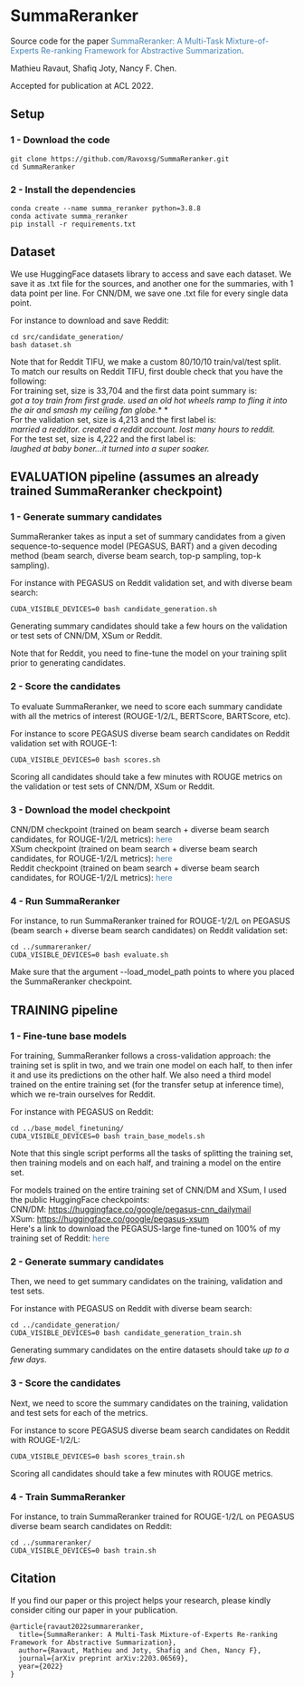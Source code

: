 # SummaReranker
Source code for the paper <a href="https://arxiv.org/pdf/2203.06569.pdf" style = "text-decoration:none;color:#4682B4">SummaReranker: A Multi-Task Mixture-of-Experts Re-ranking Framework for Abstractive Summarization</a>.

Mathieu Ravaut, Shafiq Joty, Nancy F. Chen.

Accepted for publication at ACL 2022. 

## Setup

### 1 - Download the code
```
git clone https://github.com/Ravoxsg/SummaReranker.git
cd SummaReranker
```

### 2 - Install the dependencies
```
conda create --name summa_reranker python=3.8.8
conda activate summa_reranker
pip install -r requirements.txt
```

## Dataset

We use HuggingFace datasets library to access and save each dataset.
We save it as .txt file for the sources, and another one for the summaries, with 1 data point per line.
For CNN/DM, we save one .txt file for every single data point.

For instance to download and save Reddit:
```
cd src/candidate_generation/
bash dataset.sh
```

Note that for Reddit TIFU, we make a custom 80/10/10 train/val/test split.  
To match our results on Reddit TIFU, first double check that you have the following:  
For training set, size is 33,704 and the first data point summary is:  
*got a toy train from first grade. used an old hot wheels ramp to fling it into the air and smash my ceiling fan globe.** *  
For the validation set, size is 4,213 and the first label is:  
*married a redditor.  created a reddit account.  lost many hours to reddit.*  
For the test set, size is 4,222 and the first label is:  
*laughed at baby boner...it turned into a super soaker.*  

## EVALUATION pipeline (assumes an already trained SummaReranker checkpoint)

### 1 - Generate summary candidates
SummaReranker takes as input a set of summary candidates from a given sequence-to-sequence model (PEGASUS, BART) and a given decoding method
(beam search, diverse beam search, top-p sampling, top-k sampling).  

For instance with PEGASUS on Reddit validation set, and with diverse beam search:
```
CUDA_VISIBLE_DEVICES=0 bash candidate_generation.sh
```
Generating summary candidates should take a few hours on the validation or test sets of CNN/DM, XSum or Reddit.

Note that for Reddit, you need to fine-tune the model on your training split prior to generating candidates.

### 2 - Score the candidates
To evaluate SummaReranker, we need to score each summary candidate with all the metrics of interest (ROUGE-1/2/L, BERTScore, BARTScore, etc).  

For instance to score PEGASUS diverse beam search candidates on Reddit validation set with ROUGE-1:
```
CUDA_VISIBLE_DEVICES=0 bash scores.sh
```
Scoring all candidates should take a few minutes with ROUGE metrics on the validation or test sets of CNN/DM, XSum or Reddit. 

### 3 - Download the model checkpoint
CNN/DM checkpoint (trained on beam search + diverse beam search candidates, for ROUGE-1/2/L metrics): <a href="https://drive.google.com/file/d/1aHX6Piehyp2hV59le-ccsmR56pUbOttx/view?usp=sharing" style = "text-decoration:none;color:#4682B4">here</a>  
XSum checkpoint (trained on beam search + diverse beam search candidates, for ROUGE-1/2/L metrics): <a href="https://drive.google.com/file/d/1bwlpqFixw1iLXrOxIOB3GjuQSNeHG9_6/view?usp=sharing" style = "text-decoration:none;color:#4682B4">here</a>   
Reddit checkpoint (trained on beam search + diverse beam search candidates, for ROUGE-1/2/L metrics): <a href="https://drive.google.com/file/d/11aXfXtVNGOpawNUHBqSp-gaot9-NexGG/view?usp=sharing" style = "text-decoration:none;color:#4682B4">here</a>  

### 4 - Run SummaReranker
For instance, to run SummaReranker trained for ROUGE-1/2/L on PEGASUS (beam search + diverse beam search candidates) on Reddit validation set:
```
cd ../summareranker/
CUDA_VISIBLE_DEVICES=0 bash evaluate.sh
```
Make sure that the argument --load_model_path points to where you placed the SummaReranker checkpoint. 

## TRAINING pipeline

### 1 - Fine-tune base models

For training, SummaReranker follows a cross-validation approach: the training set is split in two, and we train one model on each half, to then infer it and use its predictions on the other half. We also need a third model trained on the entire training set (for the transfer setup at inference time), which we re-train ourselves for Reddit. 

For instance with PEGASUS on Reddit:
```
cd ../base_model_finetuning/
CUDA_VISIBLE_DEVICES=0 bash train_base_models.sh
```
Note that this single script performs all the tasks of splitting the training set, then training models and on each half, and training a model on the entire set.

For models trained on the entire training set of CNN/DM and XSum, I used the public HuggingFace checkpoints:   
CNN/DM: https://huggingface.co/google/pegasus-cnn_dailymail  
XSum: https://huggingface.co/google/pegasus-xsum   
Here's a link to download the PEGASUS-large fine-tuned on 100% of my training set of Reddit: <a href="https://drive.google.com/file/d/1jS1WmcRm-ouofNf9QDbsCXaaBxHXwTC_/view?usp=sharing" style = "text-decoration:none;color:#4682B4">here</a>  

### 2 - Generate summary candidates
Then, we need to get summary candidates on the training, validation and test sets. 

For instance with PEGASUS on Reddit with diverse beam search:
```
cd ../candidate_generation/
CUDA_VISIBLE_DEVICES=0 bash candidate_generation_train.sh
```
Generating summary candidates on the entire datasets should take *up to a few days*.

### 3 - Score the candidates
Next, we need to score the summary candidates on the training, validation and test sets for each of the metrics.

For instance to score PEGASUS diverse beam search candidates on Reddit with ROUGE-1/2/L:
```
CUDA_VISIBLE_DEVICES=0 bash scores_train.sh
```
Scoring all candidates should take a few minutes with ROUGE metrics. 

### 4 - Train SummaReranker
For instance, to train SummaReranker trained for ROUGE-1/2/L on PEGASUS diverse beam search candidates on Reddit:
```
cd ../summareranker/
CUDA_VISIBLE_DEVICES=0 bash train.sh
```

## Citation
If you find our paper or this project helps your research, please kindly consider citing our paper in your publication.   
```
@article{ravaut2022summareranker,
  title={SummaReranker: A Multi-Task Mixture-of-Experts Re-ranking Framework for Abstractive Summarization},
  author={Ravaut, Mathieu and Joty, Shafiq and Chen, Nancy F},
  journal={arXiv preprint arXiv:2203.06569},
  year={2022}
}
```
